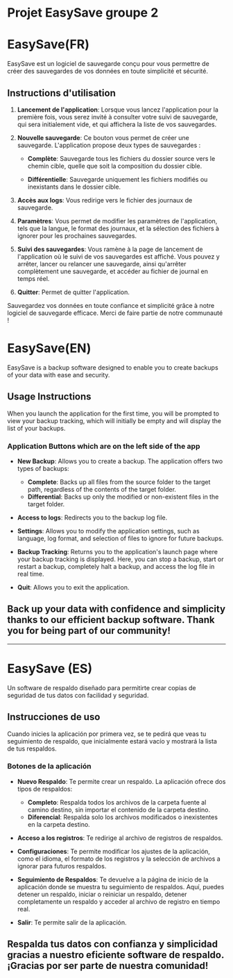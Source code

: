 # Projet EasySave groupe 2
# EasySave(FR)

EasySave est un logiciel de sauvegarde conçu pour vous permettre de créer des sauvegardes de vos données en toute simplicité et sécurité.

## Instructions d'utilisation

1. **Lancement de l'application**: Lorsque vous lancez l'application pour la première fois, vous serez invité à consulter votre suivi de sauvegarde, qui sera initialement vide, et qui affichera la liste de vos sauvegardes.

2. **Nouvelle sauvegarde**: Ce bouton vous permet de créer une sauvegarde. L'application propose deux types de sauvegardes :

   - **Complète**: Sauvegarde tous les fichiers du dossier source vers le chemin cible, quelle que soit la composition du dossier cible.

   - **Différentielle**: Sauvegarde uniquement les fichiers modifiés ou inexistants dans le dossier cible.

3. **Accès aux logs**: Vous redirige vers le fichier des journaux de sauvegarde.

4. **Paramètres**: Vous permet de modifier les paramètres de l'application, tels que la langue, le format des journaux, et la sélection des fichiers à ignorer pour les prochaines sauvegardes.

5. **Suivi des sauvegardes**: Vous ramène à la page de lancement de l'application où le suivi de vos sauvegardes est affiché. Vous pouvez y arrêter, lancer ou relancer une sauvegarde, ainsi qu'arrêter complètement une sauvegarde, et accéder au fichier de journal en temps réel.

6. **Quitter**: Permet de quitter l'application.

Sauvegardez vos données en toute confiance et simplicité grâce à notre logiciel de sauvegarde efficace. Merci de faire partie de notre communauté !

# EasySave(EN)

EasySave is a backup software designed to enable you to create backups of your data with ease and security.

## Usage Instructions

When you launch the application for the first time, you will be prompted to view your backup tracking, which will initially be empty and will display the list of your backups.

### Application Buttons which are on the left side of the app 

- **New Backup**: Allows you to create a backup. The application offers two types of backups:
  - **Complete**: Backs up all files from the source folder to the target path, regardless of the contents of the target folder.
  - **Differential**: Backs up only the modified or non-existent files in the target folder.

- **Access to logs**: Redirects you to the backup log file.

- **Settings**: Allows you to modify the application settings, such as language, log format, and selection of files to ignore for future backups.

- **Backup Tracking**: Returns you to the application's launch page where your backup tracking is displayed. Here, you can stop a backup, start or restart a backup, completely halt a backup, and access the log file in real time.

- **Quit**: Allows you to exit the application.

## Back up your data with confidence and simplicity thanks to our efficient backup software. Thank you for being part of our community!

---

# EasySave (ES)

Un software de respaldo diseñado para permitirte crear copias de seguridad de tus datos con facilidad y seguridad.

## Instrucciones de uso

Cuando inicies la aplicación por primera vez, se te pedirá que veas tu seguimiento de respaldo, que inicialmente estará vacío y mostrará la lista de tus respaldos.

### Botones de la aplicación

- **Nuevo Respaldo**: Te permite crear un respaldo. La aplicación ofrece dos tipos de respaldos:
  - **Completo**: Respalda todos los archivos de la carpeta fuente al camino destino, sin importar el contenido de la carpeta destino.
  - **Diferencial**: Respalda solo los archivos modificados o inexistentes en la carpeta destino.

- **Acceso a los registros**: Te redirige al archivo de registros de respaldos.

- **Configuraciones**: Te permite modificar los ajustes de la aplicación, como el idioma, el formato de los registros y la selección de archivos a ignorar para futuros respaldos.

- **Seguimiento de Respaldos**: Te devuelve a la página de inicio de la aplicación donde se muestra tu seguimiento de respaldos. Aquí, puedes detener un respaldo, iniciar o reiniciar un respaldo, detener completamente un respaldo y acceder al archivo de registro en tiempo real.

- **Salir**: Te permite salir de la aplicación.

## Respalda tus datos con confianza y simplicidad gracias a nuestro eficiente software de respaldo. ¡Gracias por ser parte de nuestra comunidad!
